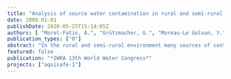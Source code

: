 ```yaml
---
title: "Analysis of source water contamination in rural and semi-rural areas in Europe and United States"
date: 2008-01-01
publishDate: 2020-05-25T15:14:05Z
authors: [ "Morel-Fatio, A.", "Grützmacher, G.", "Moreau-Le Golvan, Y.", "Schroeder, K.", "Strube, T." ]
publication_types: ["0"]
abstract: "In the rural and semi-rural environment many sources of contamination may impact surface water quality. In addition to nutrients from agricultural activities, contaminants occurring at low concentration so-called trace contaminants are a growing issue for water quality. To address this issue and investigate mitigation measures, the Berlin Centre of Competence for Water (KompetenzZentrum Wasser Berlin) developed a collaborative research project called Aquisafe, in association with the Indiana University – Perdue University Indianapolis (IUPUI), the German Federal Agency for the Environment “Umweltbundesamt” (UBA) and Veolia Water. The project aims at investigating mitigation zones such as constructed wetlands or riparian zones to improve the quality of surface water with respect to diffuse pollution. Before using models and conducting field experiments, the first part of the project is an extensive analysis of the nature, occurrence, and risks of source water contamination in rural and semi-rural areas. This is the subject of the poster. The objectives of this first part of the project are (i) to provide background information on surface water and its use in Europe, particularly regarding drinking water supply, (ii) to investigate the characteristics of the families of pollutants that are potentially of interest, and finally (iii) to select the most relevant trace contaminants to be investigated in future field experiments. To reach these objectives, an extensive literature review was carried out, using different criteria to select the relevant families of pollutants and then the individual substances. The screening process is currently in progress and includes a collection of substance characteristics that will be used for subsequent selection, such as toxicity or persistence in the environment. Key figures and information were collected concerning the nature, use and vulnerability of surface water in Europe that provides 70% of total water abstraction (drinking water, industry and agriculture) in Europe. The main pollutant families of interest for the screening process were the following: pesticides used in agriculture (e.g. glyphosate or isoproturon), pollutants coming from the spreading of animal waste on land (e.g. veterinary pharmaceuticals or hormones), pollutants coming from the spreading of sludge from wastewater treatment plants (e.g. heavy metals or hormones), pollutants from natural areas (e.g. flame retardants in forests), and pollutants from transportation networks (e.g. heavy metals from vehicles). Consequently in a rural or semi-rural area, the land use in the watershed plays a key role in the selection and assessment of priority pollutants coming from diffuse sources and entering surface waters. The work is still in progress concerning the review of pollutant families, and will lead to the final screening at substance level, providing a list of key contaminants for the other work packages within the Aquisafe project. Eventually, corresponding data for the same issues in the United States will be added and provide a comparison between the two continents."
featured: false
publication: "*IWRA 13th World Water Congress*"
projects: ["aquisafe-1"]
---
```


